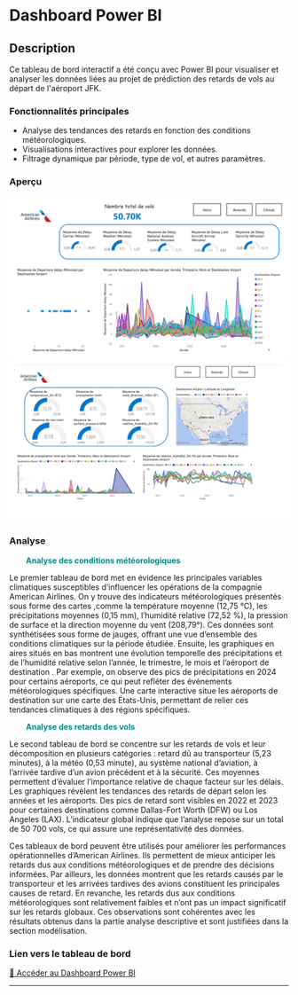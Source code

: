 # Dashboard Power BI

## Description
Ce tableau de bord interactif a été conçu avec Power BI pour visualiser et analyser les données liées au projet de prédiction des retards de vols au départ de l'aéroport JFK.

### Fonctionnalités principales
- Analyse des tendances des retards en fonction des conditions météorologiques.
- Visualisations interactives pour explorer les données.
- Filtrage dynamique par période, type de vol, et autres paramètres.


### Aperçu
![Delay](images/ima1.jpg)
![Weather](images/imag3.jpg)


### Analyse 

<span style="margin-left: 30px;"><span style="color:darkcyan;">**Analyse des conditions météorologiques**</span></span>

Le premier tableau de bord met en évidence les principales variables climatiques susceptibles d’influencer les opérations de la compagnie American Airlines. On y trouve des indicateurs météorologiques présentés sous forme des cartes ,comme la température moyenne (12,75 °C), les précipitations moyennes (0,15 mm), l’humidité relative (72,52 %), la pression de surface et la direction moyenne du vent (208,79°). 
Ces données sont synthétisées sous forme de jauges, offrant une vue d’ensemble des conditions climatiques sur la période étudiée.
Ensuite, les graphiques en aires situés en bas montrent une évolution temporelle des précipitations et de l’humidité relative selon l’année, le trimestre, le mois et l’aéroport de destination .
Par exemple, on observe des pics de précipitations en 2024 pour certains aéroports, ce qui peut refléter des événements météorologiques spécifiques. Une carte interactive situe les aéroports de destination sur une carte des États-Unis, permettant de relier ces tendances climatiques à des régions spécifiques.

<span style="margin-left: 30px;"><span style="color:darkcyan;">**Analyse des retards des vols**</span></span>

Le second tableau de bord se concentre sur les retards de vols et leur décomposition en plusieurs catégories : retard dû au transporteur (5,23 minutes), à la météo (0,53 minute), au système national d’aviation, à l’arrivée tardive d’un avion précédent et à la sécurité. Ces moyennes permettent d’évaluer l’importance relative de chaque facteur sur les délais.
Les graphiques révèlent les tendances des retards de départ selon les années et les aéroports. Des pics de retard sont visibles en 2022 et 2023 pour certaines destinations comme Dallas-Fort Worth (DFW) ou Los Angeles (LAX). 
L’indicateur global indique que l’analyse repose sur un total de 50 700 vols, ce qui assure une représentativité des données.

Ces tableaux de bord peuvent être utilisés pour améliorer les performances opérationnelles d’American Airlines. Ils permettent de mieux anticiper les retards dus aux conditions météorologiques et de prendre des décisions informées. Par ailleurs, les données montrent que les retards causés par le transporteur et les arrivées tardives des avions constituent les principales causes de retard. En revanche, les retards dus aux conditions météorologiques sont relativement faibles et n’ont pas un impact significatif sur les retards globaux. Ces observations sont cohérentes avec les résultats obtenus dans la partie analyse descriptive et sont justifiées dans la section modélisation.

### Lien vers le tableau de bord
[🔗 Accéder au Dashboard Power BI](https://genes-my.sharepoint.com/:u:/g/personal/ooualy_ensae_fr/ESiOYZ4TogBIgNROU6ZsJoMBIZBKQedGTGrrDwHzvhcgbw?e=0RryVF)

---